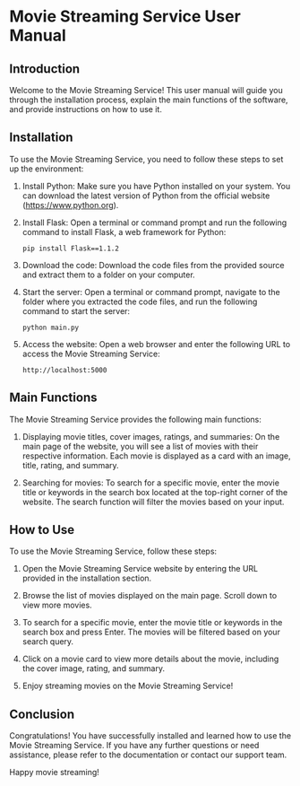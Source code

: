 # Movie Streaming Service User Manual

## Introduction

Welcome to the Movie Streaming Service! This user manual will guide you through the installation process, explain the main functions of the software, and provide instructions on how to use it.

## Installation

To use the Movie Streaming Service, you need to follow these steps to set up the environment:

1. Install Python: Make sure you have Python installed on your system. You can download the latest version of Python from the official website (https://www.python.org).

2. Install Flask: Open a terminal or command prompt and run the following command to install Flask, a web framework for Python:

   ```
   pip install Flask==1.1.2
   ```

3. Download the code: Download the code files from the provided source and extract them to a folder on your computer.

4. Start the server: Open a terminal or command prompt, navigate to the folder where you extracted the code files, and run the following command to start the server:

   ```
   python main.py
   ```

5. Access the website: Open a web browser and enter the following URL to access the Movie Streaming Service:

   ```
   http://localhost:5000
   ```

## Main Functions

The Movie Streaming Service provides the following main functions:

1. Displaying movie titles, cover images, ratings, and summaries: On the main page of the website, you will see a list of movies with their respective information. Each movie is displayed as a card with an image, title, rating, and summary.

2. Searching for movies: To search for a specific movie, enter the movie title or keywords in the search box located at the top-right corner of the website. The search function will filter the movies based on your input.

## How to Use

To use the Movie Streaming Service, follow these steps:

1. Open the Movie Streaming Service website by entering the URL provided in the installation section.

2. Browse the list of movies displayed on the main page. Scroll down to view more movies.

3. To search for a specific movie, enter the movie title or keywords in the search box and press Enter. The movies will be filtered based on your search query.

4. Click on a movie card to view more details about the movie, including the cover image, rating, and summary.

5. Enjoy streaming movies on the Movie Streaming Service!

## Conclusion

Congratulations! You have successfully installed and learned how to use the Movie Streaming Service. If you have any further questions or need assistance, please refer to the documentation or contact our support team.

Happy movie streaming!